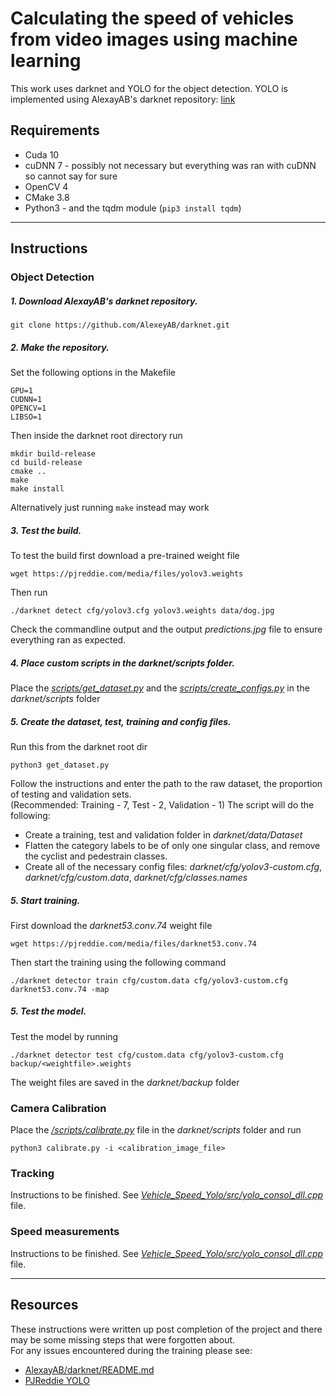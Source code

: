# Calculating the speed of vehicles from video images using machine learning

This work uses darknet and YOLO for the object detection.
YOLO is implemented using AlexayAB's darknet repository: [link](https://github.com/AlexeyAB/darknet)

## Requirements
* Cuda 10
* cuDNN 7 - possibly not necessary but everything was ran with cuDNN so cannot say for sure
* OpenCV 4
* CMake 3.8
* Python3 - and the tqdm module (`pip3 install tqdm`)

---

## Instructions
### Object Detection
##### 1. Download AlexayAB's darknet repository.

   ```
   git clone https://github.com/AlexeyAB/darknet.git
   ```

##### 2. Make the repository.

   Set the following options in the Makefile
   ```
   GPU=1
   CUDNN=1
   OPENCV=1
   LIBSO=1
   ```
   Then inside the darknet root directory run
   ```
   mkdir build-release
   cd build-release
   cmake ..
   make
   make install
   ```
   Alternatively just running `make` instead may work

##### 3. Test the build.

   To test the build first download a pre-trained weight file
   ```
   wget https://pjreddie.com/media/files/yolov3.weights
   ```
   Then run
   ```
   ./darknet detect cfg/yolov3.cfg yolov3.weights data/dog.jpg
   ```
   Check the commandline output and the output _predictions.jpg_ file to ensure everything ran as expected.

##### 4. Place custom scripts in the _darknet/scripts_ folder.

   Place the [_scripts/get_dataset.py_](https://github.com/Francis-Gurr/Vehicle_Speed_YOLO/blob/master/scripts/get_dataset.py) and the [_scripts/create_configs.py_](https://github.com/Francis-Gurr/Vehicle_Speed_YOLO/blob/master/scripts/create_configs.py) in the _darknet/scripts_ folder

##### 5. Create the dataset, test, training and config files.
   
   Run this from the darknet root dir
   ```
   python3 get_dataset.py
   ```
   Follow the instructions and enter the path to the raw dataset, the proportion of testing and validation sets.  
   (Recommended: Training - 7, Test - 2, Validation - 1)
   The script will do the following:
   
  * Create a training, test and validation folder in _darknet/data/Dataset_
  * Flatten the category labels to be of only one singular class, and remove the cyclist and pedestrain classes.
  * Create all of the necessary config files: _darknet/cfg/yolov3-custom.cfg_, _darknet/cfg/custom.data_, _darknet/cfg/classes.names_
      
##### 5. Start training.
   
   First download the _darknet53.conv.74_ weight file
   ```
   wget https://pjreddie.com/media/files/darknet53.conv.74
   ```
   Then start the training using the following command
   ```
   ./darknet detector train cfg/custom.data cfg/yolov3-custom.cfg darknet53.conv.74 -map
   ```
   
##### 5. Test the model.
  
   Test the model by running
   ```
   ./darknet detector test cfg/custom.data cfg/yolov3-custom.cfg backup/<weightfile>.weights
   ```
   The weight files are saved in the _darknet/backup_ folder
   
### Camera Calibration

Place the [_/scripts/calibrate.py_](https://github.com/Francis-Gurr/Vehicle_Speed_YOLO/blob/master/scripts/calibrate.py) file in the _darknet/scripts_ folder and run
```
python3 calibrate.py -i <calibration_image_file>
```
   
### Tracking

Instructions to be finished.
See [_Vehicle_Speed_Yolo/src/yolo_consol_dll.cpp_](https://github.com/Francis-Gurr/Vehicle_Speed_YOLO/blob/master/src/yolo_console_dll.cpp) file.

### Speed measurements

Instructions to be finished.
See [_Vehicle_Speed_Yolo/src/yolo_consol_dll.cpp_](https://github.com/Francis-Gurr/Vehicle_Speed_YOLO/blob/master/src/yolo_console_dll.cpp) file.

---

## Resources

These instructions were written up post completion of the project and there may be some missing steps that were forgotten about.  
For any issues encountered during the training please see:
  * [AlexayAB/darknet/README.md](https://github.com/AlexeyAB/darknet/blob/master/README.md)
  * [PJReddie YOLO](https://pjreddie.com/darknet/yolo/)
   
   

  

